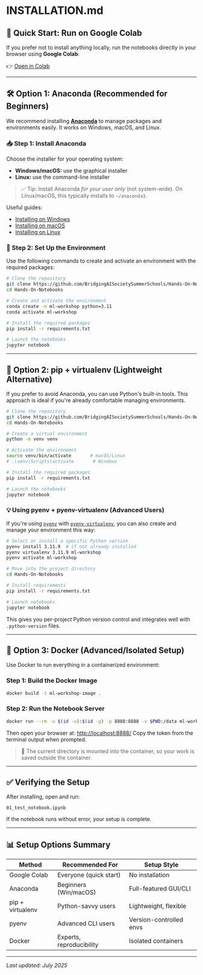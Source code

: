 # INSTALLATION.md

## 🚀 Quick Start: Run on Google Colab

If you prefer not to install anything locally, run the notebooks directly in your browser using **Google Colab**:

👉 [Open in Colab](https://colab.research.google.com/github/BridgingAISocietySummerSchools/Hands-On-Notebooks/)

---

## 🛠️ Option 1: Anaconda (Recommended for Beginners)

We recommend installing [**Anaconda**](https://www.anaconda.com/distribution/) to manage packages and environments easily. It works on Windows, macOS, and Linux.

### 📥 Step 1: Install Anaconda

Choose the installer for your operating system:
- **Windows/macOS:** use the graphical installer
- **Linux:** use the command-line installer

> ✅ Tip: Install Anaconda *for your user only* (not system-wide).
> On Linux/macOS, this typically installs to `~/anaconda3`.

Useful guides:
- [Installing on Windows](https://docs.anaconda.com/anaconda/install/windows/)
- [Installing on macOS](https://docs.anaconda.com/anaconda/install/mac-os/)
- [Installing on Linux](https://docs.anaconda.com/anaconda/install/linux/)

### 🧪 Step 2: Set Up the Environment

Use the following commands to create and activate an environment with the required packages:

```bash
# Clone the repository
git clone https://github.com/BridgingAISocietySummerSchools/Hands-On-Notebooks.git
cd Hands-On-Notebooks

# Create and activate the environment
conda create -n ml-workshop python=3.11
conda activate ml-workshop

# Install the required packages
pip install -r requirements.txt

# Launch the notebooks
jupyter notebook
```

---

## 🐍 Option 2: pip + virtualenv (Lightweight Alternative)

If you prefer to avoid Anaconda, you can use Python's built-in tools. This approach is ideal if you're already comfortable managing environments.

```bash
# Clone the repository
git clone https://github.com/BridgingAISocietySummerSchools/Hands-On-Notebooks.git
cd Hands-On-Notebooks

# Create a virtual environment
python -m venv venv

# Activate the environment
source venv/bin/activate       # macOS/Linux
# .\venv\Scripts\activate       # Windows

# Install the required packages
pip install -r requirements.txt

# Launch the notebooks
jupyter notebook
```

### 💡 Using pyenv + pyenv-virtualenv (Advanced Users)

If you're using [`pyenv`](https://github.com/pyenv/pyenv) with [`pyenv-virtualenv`](https://github.com/pyenv/pyenv-virtualenv), you can also create and manage your environment this way:

```bash
# Select or install a specific Python version
pyenv install 3.11.9  # if not already installed
pyenv virtualenv 3.11.9 ml-workshop
pyenv activate ml-workshop

# Move into the project directory
cd Hands-On-Notebooks

# Install requirements
pip install -r requirements.txt

# Launch notebooks
jupyter notebook
```

This gives you per-project Python version control and integrates well with `.python-version` files.

---

## 🐳 Option 3: Docker (Advanced/Isolated Setup)

Use Docker to run everything in a containerized environment:

### Step 1: Build the Docker Image

```bash
docker build -t ml-workshop-image .
```

### Step 2: Run the Notebook Server

```bash
docker run --rm -u $(id -u):$(id -g) -p 8888:8888 -v $PWD:/data ml-workshop-image
```

Then open your browser at: [http://localhost:8888/](http://localhost:8888/)
Copy the token from the terminal output when prompted.

> 💾 The current directory is mounted into the container, so your work is saved outside the container.

---

## ✅ Verifying the Setup

After installing, open and run:

```text
01_test_notebook.ipynb
```

If the notebook runs without error, your setup is complete.

---

## 📊 Setup Options Summary

| Method            | Recommended For         | Setup Style             |
|------------------|-------------------------|-------------------------|
| Google Colab     | Everyone (quick start)  | No installation         |
| Anaconda         | Beginners (Win/macOS)   | Full-featured GUI/CLI   |
| pip + virtualenv | Python-savvy users      | Lightweight, flexible   |
| pyenv            | Advanced CLI users      | Version-controlled envs |
| Docker           | Experts, reproducibility| Isolated containers     |

---

_Last updated: July 2025_
